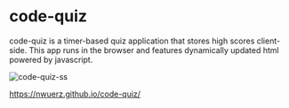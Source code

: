 # code-quiz

code-quiz is a timer-based quiz application that stores high scores client-side. This app runs in the browser and features dynamically updated html powered by javascript. 

![code-quiz-ss](https://user-images.githubusercontent.com/57044179/74196804-a8eea580-4c23-11ea-8825-5d704d80a636.JPG)

https://nwuerz.github.io/code-quiz/
